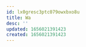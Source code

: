 ```yaml
---
id: lx0gresc3ptc079owxbxo8u
title: Wa
desc: ''
updated: 1656021391423
created: 1656021391423
---
```


